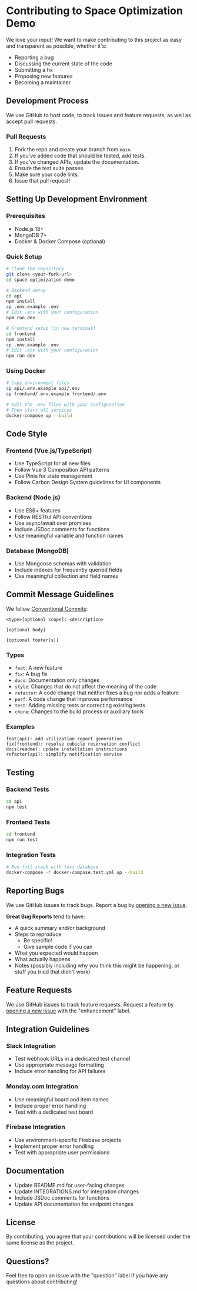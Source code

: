 # Contributing to Space Optimization Demo

We love your input! We want to make contributing to this project as easy and transparent as possible, whether it's:

- Reporting a bug
- Discussing the current state of the code
- Submitting a fix
- Proposing new features
- Becoming a maintainer

## Development Process

We use GitHub to host code, to track issues and feature requests, as well as accept pull requests.

### Pull Requests

1. Fork the repo and create your branch from `main`.
2. If you've added code that should be tested, add tests.
3. If you've changed APIs, update the documentation.
4. Ensure the test suite passes.
5. Make sure your code lints.
6. Issue that pull request!

## Setting Up Development Environment

### Prerequisites
- Node.js 18+
- MongoDB 7+
- Docker & Docker Compose (optional)

### Quick Setup
```bash
# Clone the repository
git clone <your-fork-url>
cd space-optimization-demo

# Backend setup
cd api
npm install
cp .env.example .env
# Edit .env with your configuration
npm run dev

# Frontend setup (in new terminal)
cd frontend
npm install
cp .env.example .env
# Edit .env with your configuration
npm run dev
```

### Using Docker
```bash
# Copy environment files
cp api/.env.example api/.env
cp frontend/.env.example frontend/.env

# Edit the .env files with your configuration
# Then start all services
docker-compose up --build
```

## Code Style

### Frontend (Vue.js/TypeScript)
- Use TypeScript for all new files
- Follow Vue 3 Composition API patterns
- Use Pinia for state management
- Follow Carbon Design System guidelines for UI components

### Backend (Node.js)
- Use ES6+ features
- Follow RESTful API conventions
- Use async/await over promises
- Include JSDoc comments for functions
- Use meaningful variable and function names

### Database (MongoDB)
- Use Mongoose schemas with validation
- Include indexes for frequently queried fields
- Use meaningful collection and field names

## Commit Message Guidelines

We follow [Conventional Commits](https://www.conventionalcommits.org/):

```
<type>[optional scope]: <description>

[optional body]

[optional footer(s)]
```

### Types
- `feat`: A new feature
- `fix`: A bug fix
- `docs`: Documentation only changes
- `style`: Changes that do not affect the meaning of the code
- `refactor`: A code change that neither fixes a bug nor adds a feature
- `perf`: A code change that improves performance
- `test`: Adding missing tests or correcting existing tests
- `chore`: Changes to the build process or auxiliary tools

### Examples
```
feat(api): add utilization report generation
fix(frontend): resolve cubicle reservation conflict
docs(readme): update installation instructions
refactor(api): simplify notification service
```

## Testing

### Backend Tests
```bash
cd api
npm test
```

### Frontend Tests
```bash
cd frontend
npm run test
```

### Integration Tests
```bash
# Run full stack with test database
docker-compose -f docker-compose.test.yml up --build
```

## Reporting Bugs

We use GitHub issues to track bugs. Report a bug by [opening a new issue](../../issues/new).

**Great Bug Reports** tend to have:

- A quick summary and/or background
- Steps to reproduce
  - Be specific!
  - Give sample code if you can
- What you expected would happen
- What actually happens
- Notes (possibly including why you think this might be happening, or stuff you tried that didn't work)

## Feature Requests

We use GitHub issues to track feature requests. Request a feature by [opening a new issue](../../issues/new) with the "enhancement" label.

## Integration Guidelines

### Slack Integration
- Test webhook URLs in a dedicated test channel
- Use appropriate message formatting
- Include error handling for API failures

### Monday.com Integration
- Use meaningful board and item names
- Include proper error handling
- Test with a dedicated test board

### Firebase Integration
- Use environment-specific Firebase projects
- Implement proper error handling
- Test with appropriate user permissions

## Documentation

- Update README.md for user-facing changes
- Update INTEGRATIONS.md for integration changes
- Include JSDoc comments for functions
- Update API documentation for endpoint changes

## License

By contributing, you agree that your contributions will be licensed under the same license as the project.

## Questions?

Feel free to open an issue with the "question" label if you have any questions about contributing!
